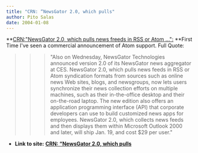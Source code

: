 ```yaml
---
title: "CRN: “NewsGator 2.0, which pulls"
author: Pito Salas
date: 2004-01-08
---
```


**[CRN:"NewsGator 2.0, which pulls news freeds in RSS or Atom
…":](<http://www.crn.com/sections/BreakingNews/dailyarchives.asp?ArticleID=47057>)
**First Time I've seen a commercial announcement of Atom support. Full Quote:

>>

>>  
>
>>

>>>  
>
>>>

>>> "Also on Wednesday, NewsGator Technologies announced version 2.0 of its
NewsGator news aggregator at CES. NewsGator 2.0, which pulls news feeds in RSS
or Atom syndication formats from sources such as online news Web sites, blogs,
and newsgroups, now lets users synchronize their news collection efforts on
multiple machines, such as their in-the-office desktop and their on-the-road
laptop. The new edition also offers an application programming interface (API)
that corporate developers can use to build customized news apps for employees.
NewsGator 2.0, which collects news feeds and then displays them within
Microsoft Outlook 2000 and later, will ship Jan. 19, and cost $29 per user."


* **Link to site:** **[CRN: “NewsGator 2.0, which pulls](None)**
